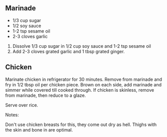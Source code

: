 ## Marinade 

* 1/3 cup sugar
* 1/2 soy sauce
* 1-2 tsp sesame oil
* 2-3 cloves garlic

1. Dissolve 1/3 cup sugar in 1/2 cup soy sauce and 1-2 tsp sesame oil
2. Add 2-3 cloves grated garlic and 1 tbsp grated ginger.

## Chicken

Marinate chicken in refrigerator for 30 minutes.  Remove from marinade and fry in 1/2 tbsp oil per chicken piece. Brown on each side, add marinade and simmer while covered till cooked through. If chicken is skinless, remove from marinade, then reduce to a glaze.

Serve over rice.


Notes:

Don't use chicken breasts for this, they come out dry as hell.  Thighs with the skin and bone in are optimal.
